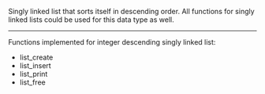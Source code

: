 Singly linked list that sorts itself in descending order. All functions for singly linked lists could
be used for this data type as well.

_________________________________

Functions implemented for integer descending singly linked list:

-   list_create
-   list_insert
-   list_print
-   list_free